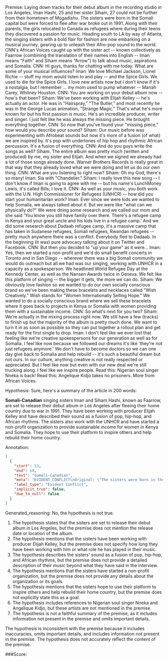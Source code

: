 
Premise:
Laying down tracks for their debut album in the recording studio in Los Angeles, Iman Hashi, 25 and her sister Siham, 27 could not be further from their hometown of Mogadishu. The sisters were born in the Somali capital but were forced to flee after war broke out in 1991. Along with their parents, the girls relocated to Canada as refugees where during their teens they discovered a passion for music. Heading south to LA by way of Atlanta, the singing sisters with a bold flair for fashion are now embarking on a musical journey, gearing up to unleash their Afro-pop sound to the world. CNN's African Voices caught up with the sister act -- known collectively as Faarrow (combining the translation of their names into English -- Iman means "Faith" and Siham means "Arrow") to talk about music, aspirations and Somalia. CNN: Hi guys, thanks for chatting with me today. What are some of your musical influences? Iman: We love Michael Jackson, Lionel Richie -- stuff my mom would listen to and play -- and the Spice Girls. We used to die for the Spice Girls. I love new artists now but I don't know if it's a nostalgia, but I remember ... my mom used to pump whatever -- Mariah Carey, Whitney Houston. CNN: You are working on your debut album now -- how's that been? Siham: We've been working with Elijah Kelley -- he's actually an actor. He was in "Hairspray," "The Butler," and most recently he was in the George Lucas animation, "Strange Magic." That's what he's more known for but his first passion is music. He's an incredible producer, writer and singer. I just felt like he was always the missing piece. He brought everything together. CNN: So now that you've found your "missing piece," how would you describe your sound? Siham: Our music before was experimenting with Afrobeat sounds but now it's more of a fusion (of what) we are inspired by. It's pop with undertones of hip hop and rhythmic African percussion. It's a fusion of everything. CNN: And do you guys write the songs as well? Siham: The entire album was pretty much (written and produced) by me, my sister and Elijah. And when we signed we already had a lot of those songs already done. Warner Brothers Records is really great in that way that they already loved what we were doing and let us do our own thing. CNN: What are you listening to right now? Siham: Oh my God, there's so many! Iman: Sia with "Chandelier." Siham: I really love this new song -- I don't know if Iman is going to agree with me -- but his name's LunchMoney Lewis, it's called Bills; I love it. CNN: As well as your music, you both work with the U.N. High Commissioner for Refugees (UNHCR) -- how did you start your humanitarian work? Iman: Ever since we were kids we wanted to help Somalia, we always talked about it. But we were like "what can we physically do?" We were doing some research and we called our mom and she said 'You know you still have family over there. There's a refugee camp in Kenya and your great uncle and his kids live in a refugee camp.' And we did some research about Dadaab refugee camp, it's a massive camp that has taken in Sudanese refugees, Somali refugees, Rwandan refugees -- pretty much anywhere there was a conflict. Everybody fled to Dadaab. In the beginning (it was) pure advocacy talking about it on Twitter and Facebook. CNN: But then you decided to "up your game" as it were... Iman: Yes, then we started a non-profit and we'd do small benefit concerts in Toronto and in San Diego -- wherever there was a big Somali community we would do outreach but all we had was our singing, working with UNHCR in a capacity as a spokesperson. We headlined World Refugee Day at the Kennedy Center, as well as the Nansen Awards twice in Geneva. We felt like this platform of singing -- the bigger it gets, the more we can do. Siham: We obviously love fashion so we wanted to do our own socially conscious brand so we've been making these bracelets and necklaces called "Wish Creatively." Wish stands for "Women Internationally Selling Hope." We wanted to do a socially conscious brand where we sell these bracelets where it goes back to projects in Kenya or Somalia with women providing them with a sustainable income. CNN: So what's next for you two? Siham: We're actually in the mixing process right now. We still have a few (tracks) to finish up but the majority of the album is pretty much done. We want to turn it in as soon as possible so they can put together a rollout plan and get ready for the first single to drop. Iman: I don't feel like we ever lost that feeling like we're creative spokespersons for our generation as well as for Somalia. I feel like now because we followed our dreams it's like 'they're not just refugees anymore.' We don't have to become doctors so we can one day give back to Somalia and help rebuild -- it's such a beautiful dream but not ours. In our culture, anything creative is not really respected or appreciated. But I feel like now but even with our new deal we're still trucking along. I feel like we inspire people. Read this: Nigerian soul singer Nneka is back! Read this: Angelique Kidjo takes no prisoners. More from African Voices.


Hypothesis:
Sure, here's a summary of the article in 200 words:

**Somali-Canadian** singing sisters Iman and Siham Hashi, known as Faarrow, are set to release their debut album in Los Angeles after fleeing their home country due to war in 1991. They have been working with producer Elijah Kelley and have described their sound as a fusion of pop, hip-hop, and African rhythms. The sisters also work with the UNHCR and have started a non-profit organization to provide sustainable income for women in Kenya and Somalia. They hope to use their platform to inspire others and help rebuild their home country.

Annotation:
```json
[
  {
    "start": 53,
    "end": 68,
    "text": "Somali-Canadian",
    "meta": "EVIDENT CONFLICT\nOriginal: \"The sisters were born in the Somali capital but were forced to flee after war broke out in 1991. Along with their parents, the girls relocated to Canada as refugees...\"\nGenerative: \"Somali-Canadian singers...\"",
    "label_type": "Evident Conflict",
    "implicit_true": false,
    "due_to_null": false
  }
]
```

Generated_reasoning:
No, the hypothesis is not true.

1. The hypothesis states that the sisters are set to release their debut album in Los Angeles, but the premise does not mention the release date or location of the album.
2. The hypothesis mentions that the sisters have been working with producer Elijah Kelley, but the premise does not specify how long they have been working with him or what role he has played in their music.
3. The hypothesis describes the sisters' sound as a fusion of pop, hip-hop, and African rhythms, but the premise does not provide a detailed description of their music beyond what they have said in the interview.
4. The hypothesis mentions that the sisters have started a non-profit organization, but the premise does not provide any details about the organization or its goals.
5. The hypothesis mentions that the sisters hope to use their platform to inspire others and help rebuild their home country, but the premise does not explicitly state this as a goal.
6. The hypothesis includes references to Nigerian soul singer Nneka and Angelique Kidjo, but these artists are not mentioned in the premise.
7. The hypothesis is not a faithful summary of the premise, as it includes information not present in the premise and omits important details.

The hypothesis is inconsistent with the premise because it includes inaccuracies, omits important details, and includes information not present in the premise. The hypothesis does not accurately reflect the content of the premise.

###Score:
